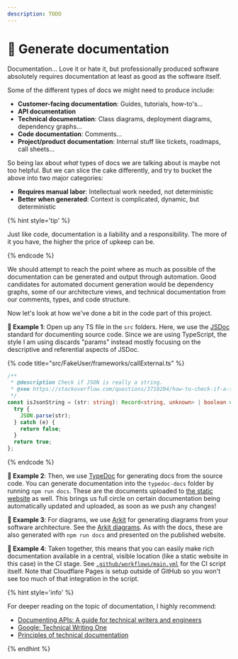 ```yaml
---
description: TODO
---
```


# 📜 Generate documentation

Documentation... Love it or hate it, but professionally produced software absolutely requires documentation at least as good as the software itself.

Some of the different types of docs we might need to produce include:

- **Customer-facing documentation**: Guides, tutorials, how-to's...
- **API documentation**
- **Technical documentation**: Class diagrams, deployment diagrams, dependency graphs...
- **Code documentation**: Comments...
- **Project/product documentation**: Internal stuff like tickets, roadmaps, call sheets...

So being lax about _what_ types of docs we are talking about is maybe not too helpful. But we can slice the cake differently, and try to bucket the above into two major categories:

- **Requires manual labor**: Intellectual work needed, not deterministic
- **Better when generated**: Context is complicated, dynamic, but deterministic

{% hint style='tip' %}

Just like code, documentation is a liability and a responsibility. The more of it you have, the higher the price of upkeep can be.

{% endcode %}

We should attempt to reach the point where as much as possible of the documentation can be generated and output through automation. Good candidates for automated document generation would be dependency graphs, some of our architecture views, and technical documentation from our comments, types, and code structure.

Now let's look at how we've done a bit in the code part of this project.

**🎯 Example 1**: Open up any TS file in the `src` folders. Here, we use the [JSDoc](https://jsdoc.app) standard for documenting source code. Since we are using TypeScript, the style I am using discards "params" instead mostly focusing on the descriptive and referential aspects of JSDoc.

{% code title="src/FakeUser/frameworks/callExternal.ts" %}

```typescript
/**
 * @description Check if JSON is really a string.
 * @see https://stackoverflow.com/questions/3710204/how-to-check-if-a-string-is-a-valid-json-string-in-javascript-without-using-try
 */
const isJsonString = (str: string): Record<string, unknown> | boolean => {
  try {
    JSON.parse(str);
  } catch (e) {
    return false;
  }
  return true;
};
```

{% endcode %}

**🎯 Example 2**: Then, we use [TypeDoc](https://typedoc.org) for generating docs from the source code. You can generate documentation into the `typedoc-docs` folder by running `npm run docs`. These are the documents uploaded to [the static website](https://better-apis-workshop.pages.dev) as well. This brings us full circle on certain documentation being automatically updated and uploaded, as soon as we push any changes!

**🎯 Example 3**: For diagrams, we use [Arkit](https://arkit.pro) for generating diagrams from your software architecture. See the [Arkit diagrams](workshop/architecture-diagrams). As with the docs, these are also generated with `npm run docs` and presented on the published website.

**🎯 Example 4**: Taken together, this means that you can easily make rich documentation available in a central, visible location (like a static website in this case) in the CI stage. See [`.github/workflows/main.yml`](https://github.com/mikaelvesavuori/better-apis-workshop/blob/main/.github/workflows/main.yml) for the CI script itself. Note that Cloudflare Pages is setup outside of GitHub so you won't see too much of that integration in the script.

{% hint style='info' %}

For deeper reading on the topic of documentation, I highly recommend:

- [Documenting APIs: A guide for technical writers and engineers](https://idratherbewriting.com/learnapidoc/)
- [Google: Technical Writing One](https://developers.google.com/tech-writing/one)
- [Principles of technical documentation](https://www.innoq.com/en/articles/2022/01/principles-of-technical-documentation/)

{% endhint %}
